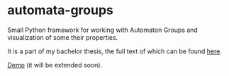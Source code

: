 # automata-groups
Small Python framework for working with Automaton Groups and visualization of some
their properties.

It is a part of my bachelor thesis, the full text of
which can be found [here](./latex/bachelor_work/Bachelor.pdf).

[Demo](./demo) (it will be extended soon).
